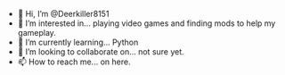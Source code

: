 - 👋 Hi, I’m @Deerkiller8151
- 👀 I’m interested in... playing video games and finding mods to help my gameplay.
- 🌱 I’m currently learning... Python
- 💞️ I’m looking to collaborate on... not sure yet.
- 📫 How to reach me... on here.

<!---
Deerkiller8151/Deerkiller8151 is a ✨ special ✨ repository because its `README.md` (this file) appears on your GitHub profile.
You can click the Preview link to take a look at your changes.
--->
